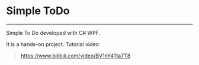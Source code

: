 # Simple ToDo

-----

Simple To Do developed with C# WPF.

It is a hands-on project. Tutorial video:

> <https://www.bilibili.com/video/BV1nY411a7T8>